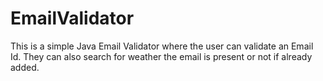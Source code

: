 # EmailValidator
This is a simple Java Email Validator where the user can validate an Email Id.
They can also search for weather the email is present or not if already added.
